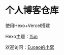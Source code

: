 # 个人博客仓库

使用Hexo+Vercel搭建

Hexo主题：[Yun](https://github.com/YunYouJun/hexo-theme-yun/)

欢迎访问：[Euoao的小窝](https://euoao-blog.vercel.app/)

